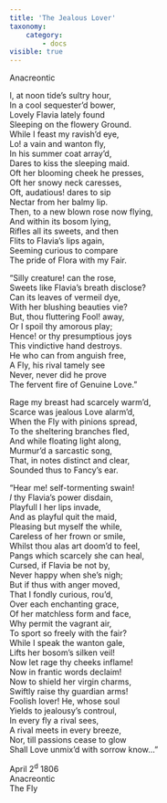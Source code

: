 ```yaml
---
title: 'The Jealous Lover'
taxonomy:
    category:
        - docs
visible: true
---
```


<span class="pencil">Anacreontic</span>
  
I, at noon tide’s sultry hour,  
In a cool sequester’d bower,  
Lovely Flavia lately found  
Sleeping on the flowery Ground.  
While I feast my ravish’d eye,  
Lo! a vain and wanton fly,  
In his summer coat array’d,  
Dares to kiss the sleeping maid.  
Oft her blooming cheek he presses,  
Oft her snowy neck caresses,  
Oft, audatious! dares to sip  
Nectar from her balmy lip.  
Then, to a new blown rose now flying,  
And within its bosom lying,  
Rifles all its sweets, and then  
Flits to Flavia’s lips again,  
Seeming curious to compare  
The pride of Flora with my Fair.  
  
“Silly creature! can the rose,  
Sweets like Flavia’s breath disclose?  
Can its leaves of vermeil dye,  
With her blushing beauties vie?  
But, thou fluttering Fool! away,  
Or I spoil thy amorous play;  
Hence! or thy presumptious joys  
This vindictive hand destroys.  
He who can from anguish free,  
A Fly, his rival tamely see  
Never, never did he prove  
The fervent fire of Genuine Love.”  
  
Rage my breast had scarcely warm’d,  
Scarce was jealous Love alarm’d,  
When the Fly with pinions spread,  
To the sheltering branches fled,  
And while floating light along,  
Murmur’d a sarcastic song,  
That, in notes distinct and clear,  
Sounded thus to Fancy’s ear.  
  
“Hear me! self-tormenting swain!  
*I* thy Flavia’s power disdain,  
Playfull I her lips invade,  
And as playful quit the maid,  
Pleasing but myself the while,  
Careless of her frown or smile,  
Whilst thou alas art doom’d to feel,  
Pangs which scarcely she can heal,  
Cursed, if Flavia be not by,  
Never happy when she’s nigh;  
But if thus with anger moved,  
That I fondly curious, rou’d,  
Over each enchanting grace,  
Of her matchless form and face,  
Why permit the vagrant air,  
To sport so freely with the fair?  
While I speak the wanton gale,  
Lifts her bosom’s silken veil!  
Now let rage thy cheeks inflame!  
Now in frantic words declaim!  
Now to shield her virgin charms,  
Swiftly raise thy guardian arms!  
Foolish lover! He, whose soul  
Yields to jealousy’s controul,  
In every fly a rival sees,  
A rival meets in every breeze,  
Nor, till passions cease to glow  
Shall Love unmix’d with sorrow know…”  
  
<span class="pencil">April 2<sup>d</sup> 1806  
Anacreontic  
The Fly</span>